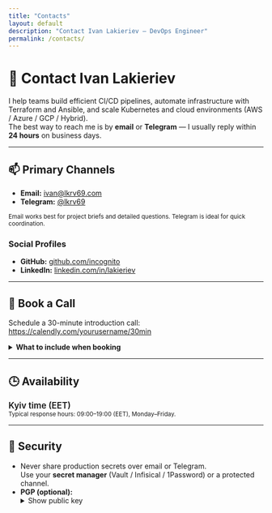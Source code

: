 ```yaml
---
title: "Contacts"
layout: default
description: "Contact Ivan Lakieriev — DevOps Engineer"
permalink: /contacts/
---
```


# 👋 Contact Ivan Lakieriev

I help teams build efficient CI/CD pipelines, automate infrastructure with Terraform and Ansible, and scale Kubernetes and cloud environments (AWS / Azure / GCP / Hybrid).  
The best way to reach me is by **email** or **Telegram** — I usually reply within **24 hours** on business days.

---

## 📫 Primary Channels
- **Email:** [ivan@lkrv69.com](mailto:ivan@lkrv69.com)
- **Telegram:** [@lkrv69](https://t.me/lkrv69)

<small>Email works best for project briefs and detailed questions. Telegram is ideal for quick coordination.</small>

### Social Profiles
- **GitHub:** [github.com/incognito](https://github.com/incognito)
- **LinkedIn:** [linkedin.com/in/lakieriev](https://linkedin.com/in/lakieriev)

---

## 📅 Book a Call
Schedule a 30-minute introduction call: <https://calendly.com/yourusername/30min>

<details>
  <summary><strong>What to include when booking</strong></summary>
  <ul>
    <li>Goals and current pain points (2–3 short bullets)</li>
    <li>Tech stack & environment (cloud/on-prem, CI/CD, IaC)</li>
    <li>Timeline and budget model (fixed / hourly)</li>
  </ul>
</details>

---

## 🕒 Availability
<div id="local-time" data-timezone="Europe/Kyiv" style="font-size:1.05rem;font-weight:600;">Kyiv time (EET)</div>
<small>Typical response hours: 09:00–19:00 (EET), Monday–Friday.</small>

<script>
(function () {
  try {
    const el = document.getElementById('local-time');
    const tz = el?.dataset?.timezone || Intl.DateTimeFormat().resolvedOptions().timeZone;
    const now = new Date();
    const fmt = new Intl.DateTimeFormat([], { hour: '2-digit', minute: '2-digit', timeZone: tz });
    if (el) el.textContent = `${tz} — ${fmt.format(now)}`;
  } catch (e) {}
})();
</script>

---

## 🔐 Security
- Never share production secrets over email or Telegram.  
  Use your **secret manager** (Vault / Infisical / 1Password) or a protected channel.
- **PGP (optional):**
  <details>
    <summary>Show public key</summary>
